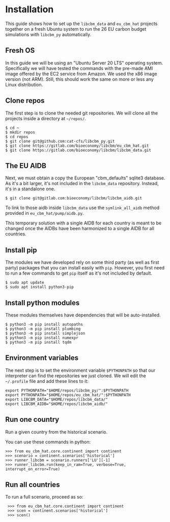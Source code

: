 # Installation

This guide shows how to set up the `libcbm_data` and `eu_cbm_hat` projects together on a fresh Ubuntu system to run the 26 EU carbon budget simulations with `libcbm_py` automatically.

## Fresh OS

In this guide we will be using an "Ubuntu Server 20 LTS" operating system. Specifically we will have tested the commands with the pre-made AMI image offered by the EC2 service from Amazon. We used the x86 image version (not ARM). Still, this should work the same on more or less any Linux distribution.

## Clone repos

The first step is to clone the needed git repositories. We will clone all the projects inside a directory at `~/repos/`.

    $ cd ~
    $ mkdir repos
    $ cd repos
    $ git clone git@github.com:cat-cfs/libcbm_py.git
    $ git clone https://gitlab.com/bioeconomy/libcbm/eu_cbm_hat.git
    $ git clone https://gitlab.com/bioeconomy/libcbm/libcbm_data.git

## The EU AIDB

Next, we must obtain a copy the European "cbm_defaults" sqlite3 database. As it's a bit larger, it's not included in the `libcbm_data` repository. Instead, it's in a standalone one.

    $ git clone git@gitlab.com:bioeconomy/libcbm/libcbm_aidb.git

 To link to those aidb inside `libcbm_data` use the `symlink_all_aidb` method provided in `eu_cbm_hat/pump/aidb.py`.

 This temporary solution with a single AIDB for each country is meant to be changed once the AIDBs have been harmonized to a single AIDB for all countries.

## Install pip

The modules we have developed rely on some third party (as well as first party) packages that you can install easily with `pip`. However, you first need to run a few commands to get `pip` itself as it's not included by default.

    $ sudo apt update
    $ sudo apt install python3-pip

## Install python modules

These modules themselves have dependencies that will be auto-installed.

    $ python3 -m pip install autopaths
    $ python3 -m pip install plumbing
    $ python3 -m pip install simplejson
    $ python3 -m pip install numexpr
    $ python3 -m pip install tqdm

## Environment variables

The next step is to set the environment variable `$PYTHONPATH` so that our interpreter can find the repositories we just cloned. We will edit the `~/.profile` file and add these lines to it:

    export PYTHONPATH="$HOME/repos/libcbm_py/":$PYTHONPATH
    export PYTHONPATH="$HOME/repos/eu_cbm_hat/":$PYTHONPATH
    export LIBCBM_DATA="$HOME/repos/libcbm_data/"
    export LIBCBM_AIDB="$HOME/repos/libcbm_aidb/"

## Run one country

Run a given country from the historical scenario.

You can use these commands in python:

    >>> from eu_cbm_hat.core.continent import continent
    >>> scenario = continent.scenarios['historical']
    >>> runner_libcbm = scenario.runners['LU'][-1]
    >>> runner_libcbm.run(keep_in_ram=True, verbose=True, interrupt_on_error=True)

## Run all countries

To run a full scenario, proceed as so:

     >>> from eu_cbm_hat.core.continent import continent
     >>> scen = continent.scenarios['historical']
     >>> scen()